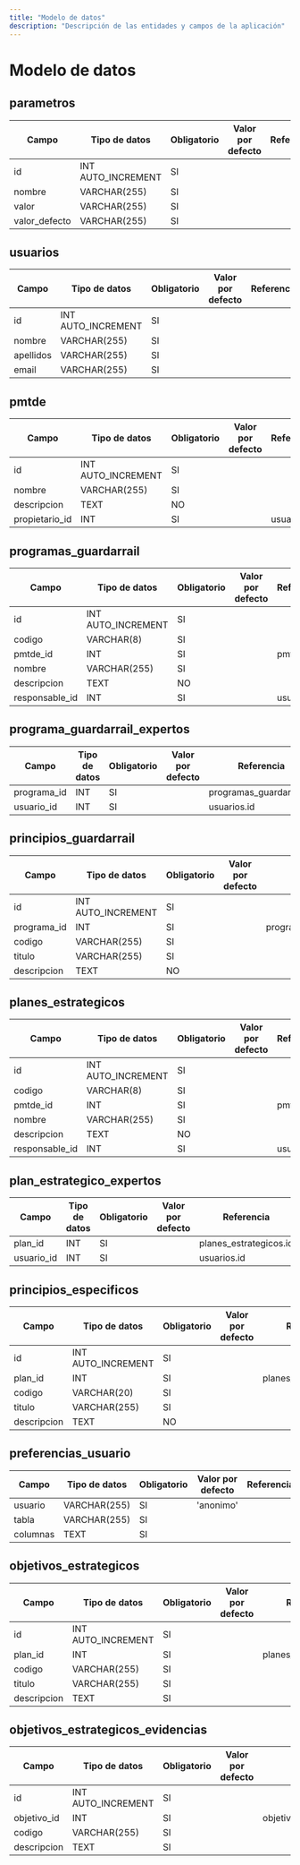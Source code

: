 ```yaml
---
title: "Modelo de datos"
description: "Descripción de las entidades y campos de la aplicación"
---
```


# Modelo de datos

## parametros
| Campo | Tipo de datos | Obligatorio | Valor por defecto | Referencia | Eliminación en cascada |
|-------|---------------|-------------|-------------------|------------|------------------------|
| id | INT AUTO_INCREMENT | SI |  |  |  |
| nombre | VARCHAR(255) | SI |  |  |  |
| valor | VARCHAR(255) | SI |  |  |  |
| valor_defecto | VARCHAR(255) | SI |  |  |  |

## usuarios
| Campo | Tipo de datos | Obligatorio | Valor por defecto | Referencia | Eliminación en cascada |
|-------|---------------|-------------|-------------------|------------|------------------------|
| id | INT AUTO_INCREMENT | SI |  |  |  |
| nombre | VARCHAR(255) | SI |  |  |  |
| apellidos | VARCHAR(255) | SI |  |  |  |
| email | VARCHAR(255) | SI |  |  |  |

## pmtde
| Campo | Tipo de datos | Obligatorio | Valor por defecto | Referencia | Eliminación en cascada |
|-------|---------------|-------------|-------------------|------------|------------------------|
| id | INT AUTO_INCREMENT | SI |  |  |  |
| nombre | VARCHAR(255) | SI |  |  |  |
| descripcion | TEXT | NO |  |  |  |
| propietario_id | INT | SI |  | usuarios.id | NO |

## programas_guardarrail
| Campo | Tipo de datos | Obligatorio | Valor por defecto | Referencia | Eliminación en cascada |
|-------|---------------|-------------|-------------------|------------|------------------------|
| id | INT AUTO_INCREMENT | SI |  |  |  |
| codigo | VARCHAR(8) | SI |  |  |  |
| pmtde_id | INT | SI |  | pmtde.id | SI |
| nombre | VARCHAR(255) | SI |  |  |  |
| descripcion | TEXT | NO |  |  |  |
| responsable_id | INT | SI |  | usuarios.id | NO |

## programa_guardarrail_expertos
| Campo | Tipo de datos | Obligatorio | Valor por defecto | Referencia | Eliminación en cascada |
|-------|---------------|-------------|-------------------|------------|------------------------|
| programa_id | INT | SI |  | programas_guardarrail.id | SI |
| usuario_id | INT | SI |  | usuarios.id | SI |

## principios_guardarrail
| Campo | Tipo de datos | Obligatorio | Valor por defecto | Referencia | Eliminación en cascada |
|-------|---------------|-------------|-------------------|------------|------------------------|
| id | INT AUTO_INCREMENT | SI |  |  |  |
| programa_id | INT | SI |  | programas_guardarrail.id | SI |
| codigo | VARCHAR(255) | SI |  |  |  |
| titulo | VARCHAR(255) | SI |  |  |  |
| descripcion | TEXT | NO |  |  |  |

## planes_estrategicos
| Campo | Tipo de datos | Obligatorio | Valor por defecto | Referencia | Eliminación en cascada |
|-------|---------------|-------------|-------------------|------------|------------------------|
| id | INT AUTO_INCREMENT | SI |  |  |  |
| codigo | VARCHAR(8) | SI |  |  |  |
| pmtde_id | INT | SI |  | pmtde.id | SI |
| nombre | VARCHAR(255) | SI |  |  |  |
| descripcion | TEXT | NO |  |  |  |
| responsable_id | INT | SI |  | usuarios.id | NO |

## plan_estrategico_expertos
| Campo | Tipo de datos | Obligatorio | Valor por defecto | Referencia | Eliminación en cascada |
|-------|---------------|-------------|-------------------|------------|------------------------|
| plan_id | INT | SI |  | planes_estrategicos.id | SI |
| usuario_id | INT | SI |  | usuarios.id | SI |

## principios_especificos
| Campo | Tipo de datos | Obligatorio | Valor por defecto | Referencia | Eliminación en cascada |
|-------|---------------|-------------|-------------------|------------|------------------------|
| id | INT AUTO_INCREMENT | SI |  |  |  |
| plan_id | INT | SI |  | planes_estrategicos.id | SI |
| codigo | VARCHAR(20) | SI |  |  |  |
| titulo | VARCHAR(255) | SI |  |  |  |
| descripcion | TEXT | NO |  |  |  |

## preferencias_usuario
| Campo | Tipo de datos | Obligatorio | Valor por defecto | Referencia | Eliminación en cascada |
|-------|---------------|-------------|-------------------|------------|------------------------|
| usuario | VARCHAR(255) | SI | 'anonimo' |  |  |
| tabla | VARCHAR(255) | SI |  |  |  |
| columnas | TEXT | SI |  |  |  |

## objetivos_estrategicos
| Campo | Tipo de datos | Obligatorio | Valor por defecto | Referencia | Eliminación en cascada |
|-------|---------------|-------------|-------------------|------------|------------------------|
| id | INT AUTO_INCREMENT | SI |  |  |  |
| plan_id | INT | SI | | planes_estrategicos.id | SI |
| codigo | VARCHAR(255) | SI |  |  |  |
| titulo | VARCHAR(255) | SI |  |  |  |
| descripcion | TEXT | SI |  |  |  |

## objetivos_estrategicos_evidencias
| Campo | Tipo de datos | Obligatorio | Valor por defecto | Referencia | Eliminación en cascada |
|-------|---------------|-------------|-------------------|------------|------------------------|
| id | INT AUTO_INCREMENT | SI |  |  |  |
| objetivo_id | INT | SI |  | objetivos_estrategicos.id | SI |
| codigo | VARCHAR(255) | SI |  |  |  |
| descripcion | TEXT | SI |  |  |  |

